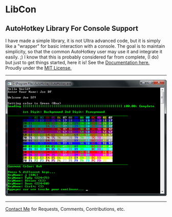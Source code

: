 LibCon
======================================================
AutoHotkey Library For Console Support
------------------------------------------------
I have made a simple library, it is not Ultra advanced code, but it is simply like a "wrapper" for basic interaction with a console.
The goal is to maintain simplicity, so that the common AutoHotkey user may use it and integrate it easily. ;)
I know that this is probably considered far from complete, (I do) but just to get things started, here it is! See the [Documentation here.](LibCon_docs.md)
Proudly under the [MIT License.](License.md)
  
------------------------------------------------
![Preview](preview.png "Preview")
  
------------------------------------------------
[Contact Me](mailto:joedf@users.sourceforge.net) for Requests, Comments, Contributions, etc.